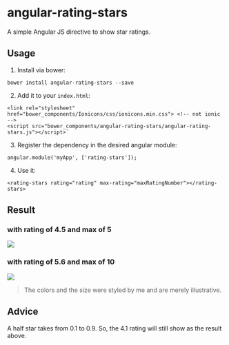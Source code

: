 # angular-rating-stars
A simple Angular JS directive to show star ratings.

## Usage

1) Install via bower:

`bower install angular-rating-stars --save`

2) Add it to your `index.html`:

 ```
 <link rel="stylesheet" href="bower_components/Ionicons/css/ionicons.min.css"> <!-- not ionic -->
 <script src="bower_components/angular-rating-stars/angular-rating-stars.js"></script>`
 ```

3) Register the dependency in the desired angular module:

`angular.module('myApp', ['rating-stars']);`

4) Use it:

`<rating-stars rating="rating" max-rating="maxRatingNumber"></rating-stars>`

## Result

### with rating of 4.5 and max of 5

![](http://i.imgur.com/auVmw3m.png)

### with rating of 5.6 and max of 10

![](http://i.imgur.com/eUYrFiz.png)

> The colors and the size were styled by me and are merely illustrative.

## Advice
A half star takes from 0.1 to 0.9. So, the 4.1 rating will still show as the result above.
